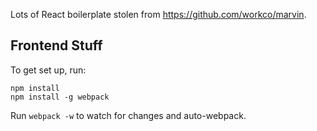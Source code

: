 Lots of React boilerplate stolen from https://github.com/workco/marvin.

Frontend Stuff
---

To get set up, run:

    npm install
    npm install -g webpack

Run `webpack -w` to watch for changes and auto-webpack.

